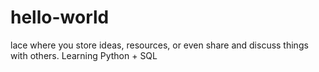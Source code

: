 # hello-world
lace where you store ideas, resources, or even share and discuss things with others.
Learning Python + SQL 
